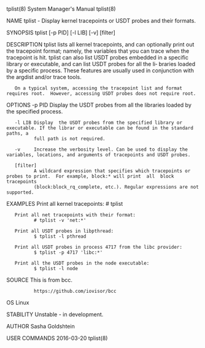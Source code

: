 tplist(8)                                                     System Manager's Manual                                                    tplist(8)

NAME
       tplist - Display kernel tracepoints or USDT probes and their formats.

SYNOPSIS
       tplist [-p PID] [-l LIB] [-v] [filter]

DESCRIPTION
       tplist  lists all kernel tracepoints, and can optionally print out the tracepoint format; namely, the variables that you can trace when the
       tracepoint is hit.  tplist can also list USDT probes embedded in a specific library or executable, and can list USDT probes for all the li‐
       braries loaded by a specific process.  These features are usually used in conjunction with the argdist and/or trace tools.

       On a typical system, accessing the tracepoint list and format requires root.  However, accessing USDT probes does not require root.

OPTIONS
       -p PID Display the USDT probes from all the libraries loaded by the specified process.

       -l LIB Display  the USDT probes from the specified library or executable. If the librar or executable can be found in the standard paths, a
              full path is not required.

       -v     Increase the verbosity level. Can be used to display the variables, locations, and arguments of tracepoints and USDT probes.

       [filter]
              A wildcard expression that specifies which tracepoints or probes to print.  For example, block:* will print  all  block  tracepoints
              (block:block_rq_complete, etc.). Regular expressions are not supported.

EXAMPLES
       Print all kernel tracepoints:
              # tplist

       Print all net tracepoints with their format:
              # tplist -v 'net:*'

       Print all USDT probes in libpthread:
              $ tplist -l pthread

       Print all USDT probes in process 4717 from the libc provider:
              $ tplist -p 4717 'libc:*'

       Print all the USDT probes in the node executable:
              $ tplist -l node

SOURCE
       This is from bcc.

              https://github.com/iovisor/bcc

OS
       Linux

STABILITY
       Unstable - in development.

AUTHOR
       Sasha Goldshtein

USER COMMANDS                                                       2016-03-20                                                           tplist(8)
